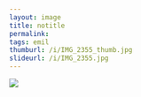 ```yaml
---
layout: image
title: notitle
permalink: 
tags: emil
thumburl: /i/IMG_2355_thumb.jpg
slideurl: /i/IMG_2355.jpg 
---
```

![]({{site.url}}/i/IMG_2355.jpg)


